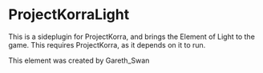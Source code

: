 # ProjectKorraLight
This is a sideplugin for ProjectKorra, and brings the Element of Light to the game.
This requires ProjectKorra, as it depends on it to run.

This element was created by Gareth_Swan

